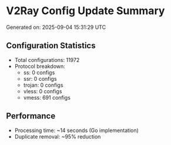 # V2Ray Config Update Summary
Generated on: 2025-09-04 15:31:29 UTC

## Configuration Statistics
- Total configurations: 11972
- Protocol breakdown:
  - ss: 0 configs
  - ssr: 0 configs
  - trojan: 0 configs
  - vless: 0 configs
  - vmess: 691 configs

## Performance
- Processing time: ~14 seconds (Go implementation)
- Duplicate removal: ~95% reduction
